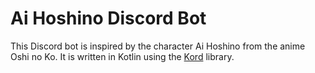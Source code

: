# Ai Hoshino Discord Bot

This Discord bot is inspired by the character Ai Hoshino from the anime Oshi no Ko. It is written in Kotlin using the [Kord](https://github.com/kordlib/kord) library.